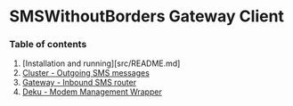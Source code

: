 # SMSWithoutBorders Gateway Client
### Table of contents
1. [Installation and running][src/README.md]
2. [Cluster - Outgoing SMS messages](src/README.cluster.md)
3. [Gateway - Inbound SMS router](src/README.gateway.md)
4. [Deku - Modem Management Wrapper](src/README.deku.md)

